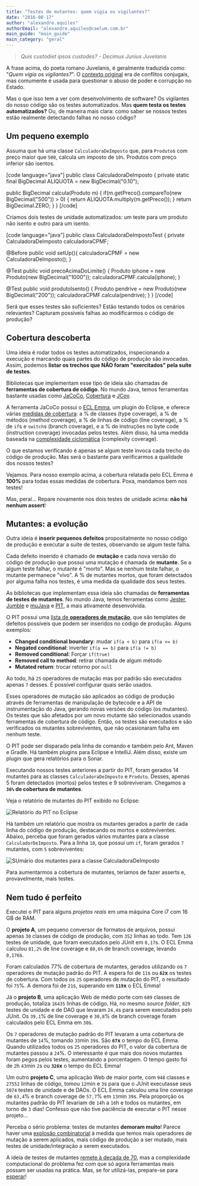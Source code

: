 ```yaml
---
title: "Testes de mutantes: quem vigia os vigilantes?"
date: "2016-08-17"
author: "alexandre.aquiles"
authorEmail: "alexandre.aquiles@caelum.com.br"
main_guide: "main_guide"
main_category: "geral"
---
```


> _Quis custodiet ipsos custodes? - Decimus Junius Juvelanis_

A frase acima, do poeta romano Juvelanis, é geralmente traduzida como: "_Quem vigia os vigilantes?_". O [contexto original](https://en.wikipedia.org/wiki/Quis_custodiet_ipsos_custodes%3F) era de conflitos conjugais, mas comumente é usada para questionar o abuso de poder e corrupção no Estado.

Mas o que isso tem a ver com desenvolvimento de software? Os vigilantes do nosso código são os testes automatizados. Mas **quem testa os testes automatizados?** Ou, de maneira mais clara: como saber se nossos testes estão realmente detectando falhas no nosso código?

## Um pequeno exemplo

Assuma que há uma classe `CalculadoraDeImposto` que, para `Produto`s com preço maior que `500`, calcula um imposto de `10%`. Produtos com preço inferior são isentos.

\[code language="java"\] public class CalculadoraDeImposto { private static final BigDecimal ALIQUOTA = new BigDecimal("0.10");

public BigDecimal calcula(Produto m) { if(m.getPreco().compareTo(new BigDecimal("500")) > 0) { return ALIQUOTA.multiply(m.getPreco()); } return BigDecimal.ZERO; } } \[/code\]

Criamos dois testes de unidade automatizados: um teste para um produto não isento e outro para um isento.

\[code language="java"\] public class CalculadoraDeImpostoTest { private CalculadoraDeImposto calculadoraCPMF;

@Before public void setUp(){ calculadoraCPMF = new CalculadoraDeImposto(); }

@Test public void precoAcimaDoLimite() { Produto iphone = new Produto(new BigDecimal("1000")); calculadoraCPMF.calcula(iphone); }

@Test public void produtoIsento() { Produto pendrive = new Produto(new BigDecimal("200")); calculadoraCPMF.calcula(pendrive); } } \[/code\]

Será que esses testes são suficientes? Estão testando todos os cenários relevantes? Capturam possíveis falhas ao modificarmos o código de produção?

## Cobertura descoberta

Uma ideia é rodar todos os testes automatizados, inspecionando a execução e marcando quais partes do código de produção são invocadas. Assim, podemos **listar os trechos que NÃO foram "exercitados" pela suíte de testes**.

Bibliotecas que implementam esse tipo de ideia são chamadas de **ferramentas de cobertura de código**. No mundo Java, temos ferramentas bastante usadas como [JaCoCo](http://www.jacoco.org/jacoco/), [Cobertura](http://cobertura.github.io/cobertura/) e [JCov](https://wiki.openjdk.java.net/display/CodeTools/jcov).

A ferramenta JaCoCo possui o [ECL Emma](http://www.eclemma.org/), um plugin do Eclipse, e oferece várias [medidas de cobertura](http://www.eclemma.org/jacoco/trunk/doc/counters.html): a % de classes (type coverage), a % de métodos (method coverage), a % de linhas de código (line coverage), a % de `if`s e `switch`s (branch coverage), e a % de instruções no byte code (instruction coverage) invocadas pelos testes. Além disso, há uma medida baseada na [complexidade ciclomática](https://blog.caelum.com.br/medindo-a-complexidade-do-seu-codigo/) (complexity coverage).

O que estamos verificando é apenas se algum teste invoca cada trecho do código de produção. Mas será o bastante para verificarmos a qualidade dos nossos testes?

Vejamos. Para nosso exemplo acima, a cobertura relatada pelo ECL Emma é **100%** para todas essas medidas de cobertura. Poxa, mandamos bem nos testes!

Mas, peraí... Repare novamente nos dois testes de unidade acima: **não há nenhum assert**!

## Mutantes: a evolução

Outra ideia é **inserir pequenos defeitos** propositalmente no nosso código de produção e executar a suíte de testes, observando se algum teste falha.

Cada defeito inserido é chamado de **mutação** e cada nova versão do código de produção que possui uma mutação é chamada de **mutante**. Se a algum teste falhar, o mutante é "morto". Mas se nenhum teste falhar, o mutante permanece "vivo". A % de mutantes mortos, que foram detectados por alguma falha nos testes, é uma medida da qualidade dos seus testes.

As bibliotecas que implementam essa ideia são chamadas de **ferramentas de testes de mutantes**. No mundo Java, temos ferramentas como [Jester](http://jester.sourceforge.net/), [Jumble](http://jumble.sourceforge.net/) e [muJava](https://github.com/jeffoffutt/muJava) e [PIT](http://pitest.org/), a mais ativamente desenvolvida.

O PIT possui uma [lista de **operadores de mutação**](http://pitest.org/quickstart/mutators/), que são templates de defeitos possíveis que podem ser inseridos no código de produção. Alguns exemplos:

- **Changed conditional boundary**: mudar `if(a < b)` para `if(a <= b)`
- **Negated conditional**: inverter `if(a == b)` para `if(a != b)`
- **Removed conditional**: Forçar `if(true)`
- **Removed call to method**: retirar chamada de algum método
- **Mutated return**: trocar retorno por `null`

Ao todo, há `25` operadores de mutação mas por padrão são executados apenas `7` desses. É possível configurar quais serão usados.

Esses operadores de mutação são aplicados ao código de produção através de ferramentas de manipulação de bytecode e a API de instrumentação do Java, gerando novas versões do código (os mutantes). Os testes que são afetados por um novo mutante são selecionados usando ferramentas de cobertura de código. Então, os testes são executados e são verificados os mutantes sobreviventes, que não ocasionaram falha em nenhum teste.

O PIT pode ser disparado pela linha de comando e também pelo Ant, Maven e Gradle. Há também plugins para Eclipse e IntelliJ. Além disso, existe um plugin que gera relatórios para o Sonar.

Executando nossos testes anteriores a partir do PIT, foram gerados 14 mutantes para as classes `CalculadoraDeImposto` e `Produto`. Desses, apenas 5 foram detectados (mortos) pelos testes e 9 sobreviveram. Chegamos a **`36%` de cobertura de mutantes**.

Veja o relatório de mutantes do PIT exibido no Eclipse:

![Relatório do PIT no Eclipse](https://blog.caelum.com.br/wp-content/uploads/2036/07/mutantes-2.png)

Há também um relatório que mostra os mutantes gerados a partir de cada linha do código de produção, destacando os mortos e sobreviventes. Abaixo, perceba que foram gerados vários mutantes para a classe `CalculadorDeImposto`. Para a linha `10`, que possui um `if`, foram gerados `7` mutantes, com `5` sobreviventes:

![SUmário dos mutantes para a classe CalculadoraDeImposto](https://blog.caelum.com.br/wp-content/uploads/2016/08/mutantes-sumario.png)

Para aumentarmos a cobertura de mutantes, teríamos de fazer asserts e, provavelmente, mais testes.

## Nem tudo é perfeito

Executei o PIT para alguns _projetos reais_ em uma máquina Core i7 com 16 GB de RAM.

O **projeto A**, um pequeno conversor de formatos de arquivos, possui apenas `30` classes de código de produção, com `352` linhas ao todo. Tem `126` testes de unidade, que foram executados pelo JUnit em `0,17`s. O ECL Emma calculou `81,2%` de line coverage e `80,6%` de branch coverage, levando `0,176`s.

Foram calculados 77% de cobertura de mutantes, gerados utilizando os `7` operadores de mutação padrão do PIT. A espera foi de `11`s ou **`62`x** os testes de cobertura. Com todos os `25` operadores de mutação do PIT, o resultado foi `75`%. A demora foi de `21`s, superando em **`119`x** o ECL Emma!

Já o **projeto B**, uma aplicação Web de médio porte com `689` classes de produção, totaliza `16435` linhas de código. Há, no mesmo _source folder_, `829` testes de unidade e de DAO que levaram `24,4`s para serem executados pelo JUnit. Os `39,1`% de line coverage e `30,8`% de branch coverage foram calculados pelo ECL Emma em `30`s.

Os `7` operadores de mutação padrão do PIT levaram a uma cobertura de mutantes de `14`%, tomando `33`min `39`s. São **`67`x** o tempo do ECL Emma. Quando utilizados todos os `25` operadores do PIT, o valor da cobertura de mutantes passou a `24`%. O interessante é que mais dos novos mutantes foram pegos pelos testes, aumentando a porcentagem. O tempo gasto foi de `2`h `43`min `2`s ou **`326`x** o tempo do ECL Emma!

Um outro **projeto C**, uma aplicação Web de maior porte, com `948` classes e `27552` linhas de código, tomou `12`min e `3`s para que o JUnit executasse seus `5074` testes de unidade e de DAOs. O ECL Emma calculou uma line coverage de `63,4`% e branch coverage de `57,7`% em `13`min `39`s. Pela proporção os mutantes padrão do PIT levariam de `14`h a `16`h e todos os mutantes, em torno de `3` dias! Confesso que não tive paciência de executar o PIT nesse projeto...

Perceba o sério problema: testes de mutantes **demoram muito**! Parece haver uma [explosão combinatorial](https://en.wikipedia.org/wiki/Combinatorial_explosion) à medida que temos mais operadores de mutação a serem aplicados, mais código de produção a ser mutado, mais testes de unidade/integração a serem executados.

A ideia de testes de mutantes [remete à decada de 70](https://en.wikipedia.org/wiki/Mutation_testing#Historical_overview), mas a complexidade computacional do problema fez com que só agora ferramentas reais possam ser usadas na prática. Mas, se for utilizá-las, prepare-se para [esperar](https://xkcd.com/303/)!
